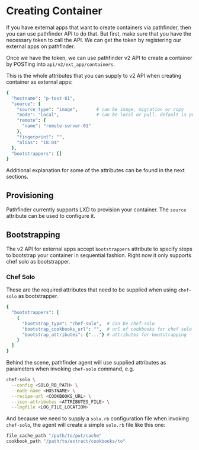 # Creating Container

If you have external apps that want to create containers via pathfinder, then you can use pathfinder API to do that. But first, make sure that you have the necessary token to call the API. We can get the token by registering our external apps on pathfinder.

Once we have the token, we can use pathfinder v2 API to create a container by POSTing into `api/v2/ext_app/containers`.

This is the whole attributes that you can supply to v2 API when creating container as external apps:

```ruby
{
  "hostname": "p-test-01",
  "source": {
    "source_type": "image",       # can be image, migration or copy
    "mode": "local",              # can be local or pull. default is pull.
    "remote": {
      "name": "remote-server-01"
    },
    "fingerprint": "",
    "alias": "18.04"
  },
  "bootstrappers": []
}
```

Additional explanation for some of the attributes can be found in the next sections.

## Provisioning

Pathfinder currently supports LXD to provision your container. The `source` attribute can be used to configure it.

## Bootstrapping

The v2 API for external apps accept `bootstrappers` attribute to specify steps to bootstrap your container in sequential fashion. Right now it only supports chef solo as bootstrapper.

### Chef Solo

These are the required attributes that need to be supplied when using `chef-solo` as bootstrapper.

```ruby
{
  "bootstrappers": [
    {
      "bootstrap_type": "chef-solo",  # can be chef-solo
      "bootstrap_cookbooks_url": "",  # url of cookbooks for chef solo archived in *.tar.gz format
      "bootstrap_attributes": {"..."} # attributes for bootstrapping
    }
  ]
}
```

Behind the scene, pathfinder agent will use supplied attributes as parameters when invoking `chef-solo` command, e.g.

```sh
chef-solo \
  --config <SOLO_RB_PATH> \
  --node-name <HOSTNAME> \
  --recipe-url <COOKBOOKS_URL> \
  --json-attributes <ATTRIBUTES_FILE> \
  --logfile <LOG_FILE_LOCATION>
```

And because we need to supply a `solo.rb` configuration file when invoking `chef-solo`, the agent will create a simple `solo.rb` file like this one:

```ruby
file_cache_path "/path/to/put/cache"
cookbook_path "/path/to/extract/cookbooks/to"
```
